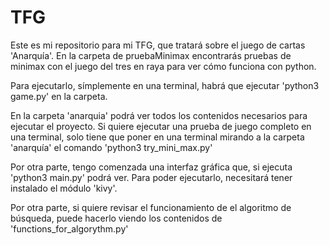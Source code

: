 # TFG
Este es mi repositorio para mi TFG, que tratará sobre el juego de cartas 'Anarquía'. En la carpeta de pruebaMinimax encontrarás pruebas de minimax con el juego del tres en raya para ver cómo funciona con python.

Para ejecutarlo, símplemente en una terminal, habrá que ejecutar 'python3 game.py' en la carpeta. 

En la carpeta 'anarquia' podrá ver todos los contenidos necesarios para ejecutar el proyecto. Si quiere ejecutar una prueba de juego completo en una terminal, solo tiene que poner en una terminal mirando a la carpeta 'anarquía' el comando 'python3 try_mini_max.py'

Por otra parte, tengo comenzada una interfaz gráfica que, si ejecuta 'python3 main.py' podrá ver. Para poder ejecutarlo, necesitará tener instalado el módulo 'kivy'.

Por otra parte, si quiere revisar el funcionamiento de el algoritmo de búsqueda, puede hacerlo viendo los contenidos de 'functions_for_algorythm.py'
